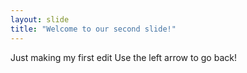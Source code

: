 ```yaml
---
layout: slide
title: "Welcome to our second slide!"
---
```

Just making my first edit
Use the left arrow to go back!
